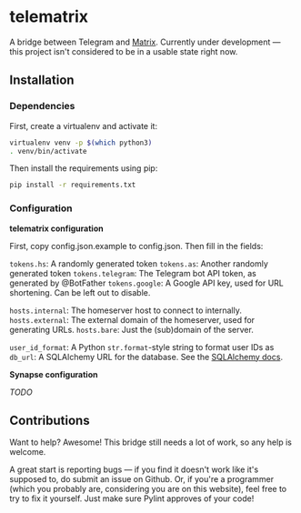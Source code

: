 # telematrix

A bridge between Telegram and [Matrix](http://matrix.org/). Currently under development — this project isn't considered to be in a usable state right now.

## Installation
### Dependencies

First, create a virtualenv and activate it:

```bash
virtualenv venv -p $(which python3)
. venv/bin/activate
```

Then install the requirements using pip:

```bash
pip install -r requirements.txt
```

### Configuration
**telematrix configuration**

First, copy config.json.example to config.json. Then fill in the fields:

`tokens.hs`: A randomly generated token
`tokens.as`: Another randomly generated token
`tokens.telegram`: The Telegram bot API token, as generated by @BotFather
`tokens.google`: A Google API key, used for URL shortening. Can be left out to disable.

`hosts.internal`: The homeserver host to connect to internally.
`hosts.external`: The external domain of the homeserver, used for generating URLs.
`hosts.bare`: Just the (sub)domain of the server.

`user_id_format`: A Python `str.format`-style string to format user IDs as
`db_url`: A SQLAlchemy URL for the database. See the [SQLAlchemy docs](http://docs.sqlalchemy.org/en/latest/core/engines.html).

**Synapse configuration**

*TODO*

## Contributions

Want to help? Awesome! This bridge still needs a lot of work, so any help is welcome.

A great start is reporting bugs — if you find it doesn't work like it's supposed to, do submit an issue on Github. Or, if you're a programmer (which you probably are, considering you are on this website), feel free to try to fix it yourself. Just make sure Pylint approves of your code!
